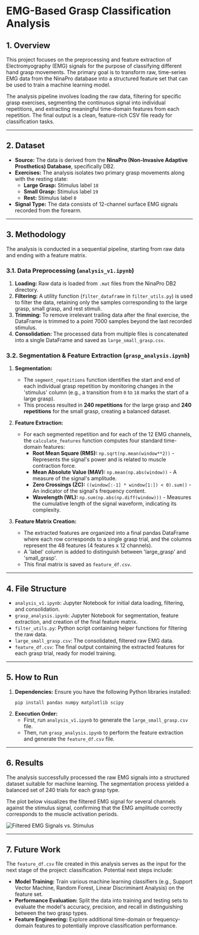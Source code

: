 # EMG-Based Grasp Classification Analysis

## 1. Overview

This project focuses on the preprocessing and feature extraction of Electromyography (EMG) signals for the purpose of classifying different hand grasp movements. The primary goal is to transform raw, time-series EMG data from the NinaPro database into a structured feature set that can be used to train a machine learning model.

The analysis pipeline involves loading the raw data, filtering for specific grasp exercises, segmenting the continuous signal into individual repetitions, and extracting meaningful time-domain features from each repetition. The final output is a clean, feature-rich CSV file ready for classification tasks.

---

## 2. Dataset

* **Source:** The data is derived from the **NinaPro (Non-Invasive Adaptive Prosthetics) Database**, specifically DB2.
* **Exercises:** The analysis isolates two primary grasp movements along with the resting state:
    * **Large Grasp:** Stimulus label `18`
    * **Small Grasp:** Stimulus label `19`
    * **Rest:** Stimulus label `0`
* **Signal Type:** The data consists of 12-channel surface EMG signals recorded from the forearm.

---

## 3. Methodology

The analysis is conducted in a sequential pipeline, starting from raw data and ending with a feature matrix.

### 3.1. Data Preprocessing (`analysis_v1.ipynb`)

1.  **Loading:** Raw data is loaded from `.mat` files from the NinaPro DB2 directory.
2.  **Filtering:** A utility function (`filter_dataframe` in `filter_utils.py`) is used to filter the data, retaining only the samples corresponding to the large grasp, small grasp, and rest stimuli.
3.  **Trimming:** To remove irrelevant trailing data after the final exercise, the DataFrame is trimmed to a point 7000 samples beyond the last recorded stimulus.
4.  **Consolidation:** The processed data from multiple files is concatenated into a single DataFrame and saved as `large_small_grasp.csv`.

### 3.2. Segmentation & Feature Extraction (`grasp_analysis.ipynb`)

1.  **Segmentation:**
    * The `segment_repetitions` function identifies the start and end of each individual grasp repetition by monitoring changes in the 'stimulus' column (e.g., a transition from `0` to `18` marks the start of a large grasp).
    * This process resulted in **240 repetitions** for the large grasp and **240 repetitions** for the small grasp, creating a balanced dataset.

2.  **Feature Extraction:**
    * For each segmented repetition and for each of the 12 EMG channels, the `calculate_features` function computes four standard time-domain features:
        * **Root Mean Square (RMS):** `np.sqrt(np.mean(window**2))` - Represents the signal's power and is related to muscle contraction force.
        * **Mean Absolute Value (MAV):** `np.mean(np.abs(window))` - A measure of the signal's amplitude.
        * **Zero Crossings (ZC):** `((window[:-1] * window[1:]) < 0).sum()` - An indicator of the signal's frequency content.
        * **Wavelength (WL):** `np.sum(np.abs(np.diff(window)))` - Measures the cumulative length of the signal waveform, indicating its complexity.

3.  **Feature Matrix Creation:**
    * The extracted features are organized into a final pandas DataFrame where each row corresponds to a single grasp trial, and the columns represent the 48 features (4 features x 12 channels).
    * A 'label' column is added to distinguish between 'large_grasp' and 'small_grasp'.
    * This final matrix is saved as `feature_df.csv`.

---

## 4. File Structure

* `analysis_v1.ipynb`: Jupyter Notebook for initial data loading, filtering, and consolidation.
* `grasp_analysis.ipynb`: Jupyter Notebook for segmentation, feature extraction, and creation of the final feature matrix.
* `filter_utils.py`: Python script containing helper functions for filtering the raw data.
* `large_small_grasp.csv`: The consolidated, filtered raw EMG data.
* `feature_df.csv`: The final output containing the extracted features for each grasp trial, ready for model training.

---

## 5. How to Run

1.  **Dependencies:** Ensure you have the following Python libraries installed:
    ```
    pip install pandas numpy matplotlib scipy
    ```
2.  **Execution Order:**
    * First, run `analysis_v1.ipynb` to generate the `large_small_grasp.csv` file.
    * Then, run `grasp_analysis.ipynb` to perform the feature extraction and generate the `feature_df.csv` file.

---

## 6. Results

The analysis successfully processed the raw EMG signals into a structured dataset suitable for machine learning. The segmentation process yielded a balanced set of 240 trials for each grasp type.

The plot below visualizes the filtered EMG signal for several channels against the stimulus signal, confirming that the EMG amplitude correctly corresponds to the muscle activation periods.

![Filtered EMG Signals vs. Stimulus](https://i.imgur.com/uW2gY8A.png)

---

## 7. Future Work

The `feature_df.csv` file created in this analysis serves as the input for the next stage of the project: classification. Potential next steps include:

* **Model Training:** Train various machine learning classifiers (e.g., Support Vector Machine, Random Forest, Linear Discriminant Analysis) on the feature set.
* **Performance Evaluation:** Split the data into training and testing sets to evaluate the model's accuracy, precision, and recall in distinguishing between the two grasp types.
* **Feature Engineering:** Explore additional time-domain or frequency-domain features to potentially improve classification performance.

